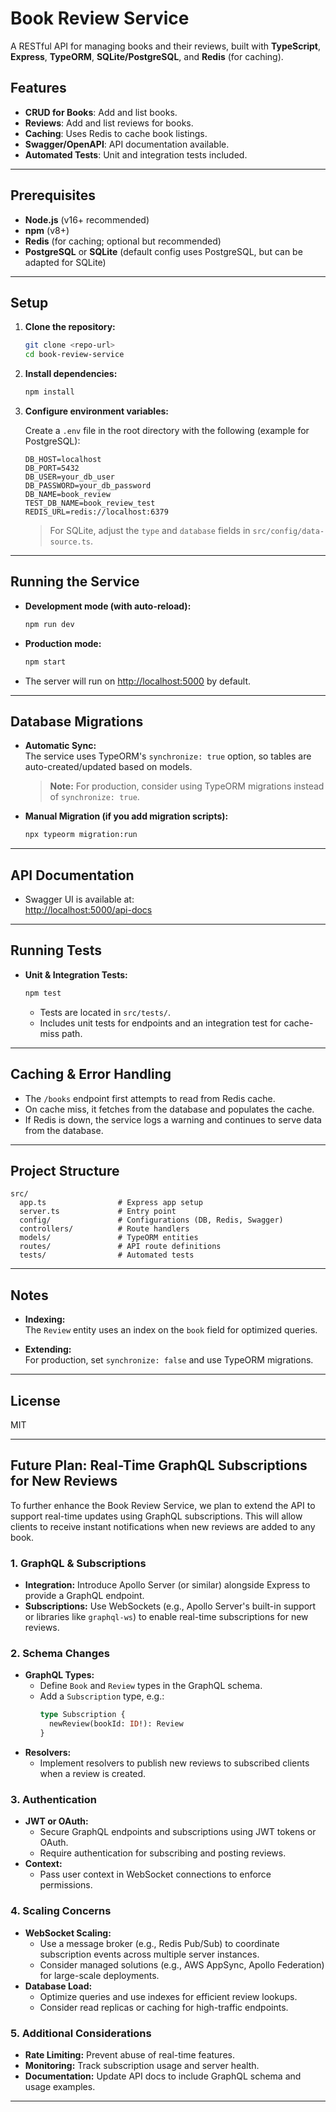 # Book Review Service

A RESTful API for managing books and their reviews, built with **TypeScript**, **Express**, **TypeORM**, **SQLite/PostgreSQL**, and **Redis** (for caching).

## Features

- **CRUD for Books**: Add and list books.
- **Reviews**: Add and list reviews for books.
- **Caching**: Uses Redis to cache book listings.
- **Swagger/OpenAPI**: API documentation available.
- **Automated Tests**: Unit and integration tests included.

---

## Prerequisites

- **Node.js** (v16+ recommended)
- **npm** (v8+)
- **Redis** (for caching; optional but recommended)
- **PostgreSQL** or **SQLite** (default config uses PostgreSQL, but can be adapted for SQLite)

---

## Setup

1. **Clone the repository:**
   ```bash
   git clone <repo-url>
   cd book-review-service
   ```

2. **Install dependencies:**
   ```bash
   npm install
   ```

3. **Configure environment variables:**

   Create a `.env` file in the root directory with the following (example for PostgreSQL):

   ```
   DB_HOST=localhost
   DB_PORT=5432
   DB_USER=your_db_user
   DB_PASSWORD=your_db_password
   DB_NAME=book_review
   TEST_DB_NAME=book_review_test
   REDIS_URL=redis://localhost:6379
   ```

   > For SQLite, adjust the `type` and `database` fields in `src/config/data-source.ts`.

---

## Running the Service

- **Development mode (with auto-reload):**
  ```bash
  npm run dev
  ```

- **Production mode:**
  ```bash
  npm start
  ```

- The server will run on [http://localhost:5000](http://localhost:5000) by default.

---

## Database Migrations

- **Automatic Sync:**  
  The service uses TypeORM's `synchronize: true` option, so tables are auto-created/updated based on models.  
  > **Note:** For production, consider using TypeORM migrations instead of `synchronize: true`.

- **Manual Migration (if you add migration scripts):**
  ```bash
  npx typeorm migration:run
  ```

---

## API Documentation

- Swagger UI is available at:  
  [http://localhost:5000/api-docs](http://localhost:5000/api-docs)

---

## Running Tests

- **Unit & Integration Tests:**
  ```bash
  npm test
  ```

  - Tests are located in `src/tests/`.
  - Includes unit tests for endpoints and an integration test for cache-miss path.

---

## Caching & Error Handling

- The `/books` endpoint first attempts to read from Redis cache.
- On cache miss, it fetches from the database and populates the cache.
- If Redis is down, the service logs a warning and continues to serve data from the database.

---

## Project Structure

```
src/
  app.ts                # Express app setup
  server.ts             # Entry point
  config/               # Configurations (DB, Redis, Swagger)
  controllers/          # Route handlers
  models/               # TypeORM entities
  routes/               # API route definitions
  tests/                # Automated tests
```

---

## Notes

- **Indexing:**  
  The `Review` entity uses an index on the `book` field for optimized queries.

- **Extending:**  
  For production, set `synchronize: false` and use TypeORM migrations.

---

## License

MIT 

---

## Future Plan: Real-Time GraphQL Subscriptions for New Reviews

To further enhance the Book Review Service, we plan to extend the API to support real-time updates using GraphQL subscriptions. This will allow clients to receive instant notifications when new reviews are added to any book.

### 1. GraphQL & Subscriptions
- **Integration:** Introduce Apollo Server (or similar) alongside Express to provide a GraphQL endpoint.
- **Subscriptions:** Use WebSockets (e.g., Apollo Server's built-in support or libraries like `graphql-ws`) to enable real-time subscriptions for new reviews.

### 2. Schema Changes
- **GraphQL Types:**
  - Define `Book` and `Review` types in the GraphQL schema.
  - Add a `Subscription` type, e.g.:
    ```graphql
    type Subscription {
      newReview(bookId: ID!): Review
    }
    ```
- **Resolvers:**
  - Implement resolvers to publish new reviews to subscribed clients when a review is created.

### 3. Authentication
- **JWT or OAuth:**
  - Secure GraphQL endpoints and subscriptions using JWT tokens or OAuth.
  - Require authentication for subscribing and posting reviews.
- **Context:**
  - Pass user context in WebSocket connections to enforce permissions.

### 4. Scaling Concerns
- **WebSocket Scaling:**
  - Use a message broker (e.g., Redis Pub/Sub) to coordinate subscription events across multiple server instances.
  - Consider managed solutions (e.g., AWS AppSync, Apollo Federation) for large-scale deployments.
- **Database Load:**
  - Optimize queries and use indexes for efficient review lookups.
  - Consider read replicas or caching for high-traffic endpoints.

### 5. Additional Considerations
- **Rate Limiting:** Prevent abuse of real-time features.
- **Monitoring:** Track subscription usage and server health.
- **Documentation:** Update API docs to include GraphQL schema and usage examples.

--- 